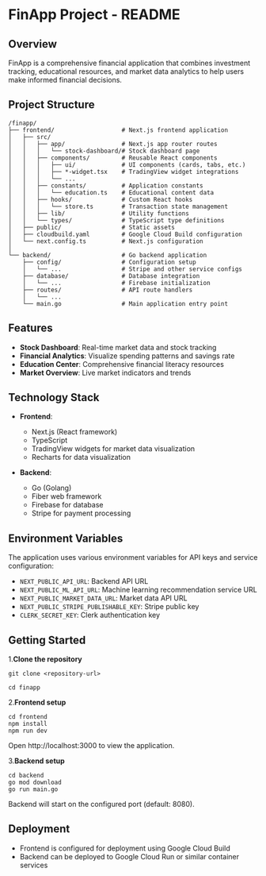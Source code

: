 # FinApp Project - README

## Overview

FinApp is a comprehensive financial application that combines investment tracking, educational resources, and market data analytics to help users make informed financial decisions.

## Project Structure
```
/finapp/
├── frontend/                   # Next.js frontend application
│   ├── src/
│   │   ├── app/                # Next.js app router routes
│   │   │   └── stock-dashboard/# Stock dashboard page
│   │   ├── components/         # Reusable React components
│   │   │   ├── ui/             # UI components (cards, tabs, etc.)
│   │   │   ├── *-widget.tsx    # TradingView widget integrations
│   │   │   └── ...
│   │   ├── constants/          # Application constants
│   │   │   └── education.ts    # Educational content data
│   │   ├── hooks/              # Custom React hooks
│   │   │   └── store.ts        # Transaction state management
│   │   ├── lib/                # Utility functions
│   │   └── types/              # TypeScript type definitions
│   ├── public/                 # Static assets
│   ├── cloudbuild.yaml         # Google Cloud Build configuration
│   └── next.config.ts          # Next.js configuration
│
└── backend/                    # Go backend application
    ├── config/                 # Configuration setup
    │   └── ...                 # Stripe and other service configs
    ├── database/               # Database integration
    │   └── ...                 # Firebase initialization
    ├── routes/                 # API route handlers
    │   └── ...
    └── main.go                 # Main application entry point
```
## Features

- **Stock Dashboard**: Real-time market data and stock tracking
- **Financial Analytics**: Visualize spending patterns and savings rate
- **Education Center**: Comprehensive financial literacy resources
- **Market Overview**: Live market indicators and trends

## Technology Stack

- **Frontend**:
    
    - Next.js (React framework)
    - TypeScript
    - TradingView widgets for market data visualization
    - Recharts for data visualization
- **Backend**:
    
    - Go (Golang)
    - Fiber web framework
    - Firebase for database
    - Stripe for payment processing



## Environment Variables

The application uses various environment variables for API keys and service configuration:

- `NEXT_PUBLIC_API_URL`: Backend API URL
- `NEXT_PUBLIC_ML_API_URL`: Machine learning recommendation service URL
- `NEXT_PUBLIC_MARKET_DATA_URL`: Market data API URL
- `NEXT_PUBLIC_STRIPE_PUBLISHABLE_KEY`: Stripe public key
- `CLERK_SECRET_KEY`: Clerk authentication key


## Getting Started

1.**Clone the repository**
```
git clone <repository-url>

cd finapp
```

2.**Frontend setup**

```
cd frontend
npm install
npm run dev
```

Open http://localhost:3000 to view the application.

3.**Backend setup**

```
cd backend
go mod download
go run main.go
```

Backend will start on the configured port (default: 8080).


## Deployment

- Frontend is configured for deployment using Google Cloud Build
- Backend can be deployed to Google Cloud Run or similar container services
